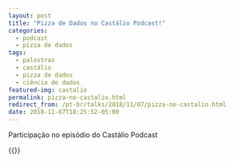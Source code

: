 ```yaml
---
layout: post
title: "Pizza de Dados no Castálio Podcast!"
categories:
  - podcast
  - pizza de dados
tags:
  - palestras
  - castálio
  - pizza de dados
  - ciência de dados
featured-img: castalio
permalink: pizza-no-castalio.html
redirect_from: /pt-br/talks/2018/11/07/pizza-no-castalio.html
date: 2018-11-07T18:25:52-05:00
---
```


Participação no episódio do Castálio Podcast
<!--more-->

{{<youtube HxrEUBNnz2Q>}}
